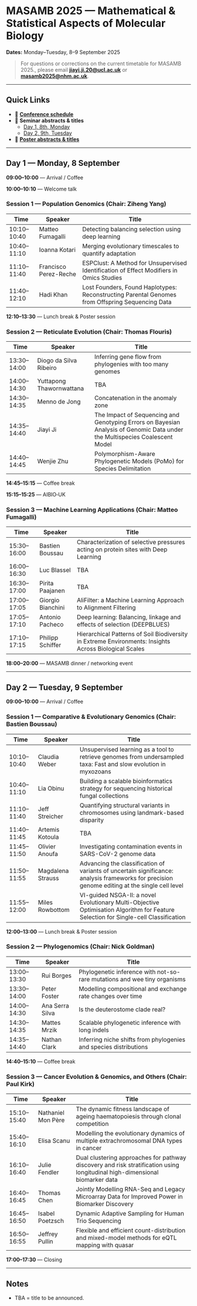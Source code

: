 # MASAMB 2025 — Mathematical & Statistical Aspects of Molecular Biology

**Dates:** Monday–Tuesday, 8–9 September 2025   


> For questions or corrections on the current timetable for MASAMB 2025., please email **jiayi.ji.20@ucl.ac.uk** or **masamb2025@nhm.ac.uk**.

---

## Quick Links
- 📅 **[Conference schedule](Masamb2025-Timetable.pdf)**
- 🎤 **Seminar abstracts & titles**
    -  [Day 1, 8th, Monday](Masamb2025-Seminars-D1.pdf)
    -  [Day 2, 9th, Tuesday](Masamb2025-Seminars-D2.pdf)
- 🧾 **[Poster abstracts & titles](Masamb2025-Posters.pdf)**
---

## Day 1 — Monday, 8 September

**09:00–10:00** — Arrival / Coffee  

**10:00–10:10** — Welcome talk

### Session 1 — Population Genomics (Chair: Ziheng Yang)

| Time | Speaker | Title |
|---|---|---|
| 10:10–10:40 | Matteo Fumagalli | Detecting balancing selection using deep learning |
| 10:40–11:10 | Ioanna Kotari | Merging evolutionary timescales to quantify adaptation |
| 11:10–11:40 | Francisco Perez-Reche | ESPClust: A Method for Unsupervised Identification of Effect Modifiers in Omics Studies |
| 11:40–12:10 | Hadi Khan | Lost Founders, Found Haplotypes: Reconstructing Parental Genomes from Offspring Sequencing Data |

**12:10–13:30** — Lunch break & Poster session

### Session 2 — Reticulate Evolution (Chair: Thomas Flouris)

| Time | Speaker | Title |
|---|---|---|
| 13:30–14:00 | Diogo da Silva Ribeiro | Inferring gene flow from phylogenies with too many genomes |
| 14:00–14:30 | Yuttapong Thawornwattana | TBA |
| 14:30–14:35 | Menno de Jong | Concatenation in the anomaly zone |
| 14:35–14:40 | Jiayi Ji | The Impact of Sequencing and Genotyping Errors on Bayesian Analysis of Genomic Data under the Multispecies Coalescent Model |
| 14:40–14:45 | Wenjie Zhu | Polymorphism-Aware Phylogenetic Models (PoMo) for Species Delimitation |

**14:45–15:15** — Coffee break

**15:15–15:25** — AIBIO‑UK

### Session 3 — Machine Learning Applications (Chair: Matteo Fumagalli)

| Time | Speaker | Title |
|---|---|---|
| 15:30–16:00 | Bastien Boussau | Characterization of selective pressures acting on protein sites with Deep Learning |
| 16:00–16:30 | Luc Blassel | TBA |
| 16:30–17:00 | Pirita Paajanen | TBA |
| 17:00–17:05 | Giorgio Bianchini | AliFilter: a Machine Learning Approach to Alignment Filtering |
| 17:05–17:10 | Antonio Pacheco | Deep learning: Balancing, linkage and effects of selection (DEEPBLUES) |
| 17:10–17:15 | Philipp Schiffer | Hierarchical Patterns of Soil Biodiversity in Extreme Environments: Insights Across Biological Scales |

**18:00–20:00** — MASAMB dinner / networking event

---

## Day 2 — Tuesday, 9 September

**09:00–10:00** — Arrival / Coffee

### Session 1 — Comparative & Evolutionary Genomics (Chair: Bastien Boussau)

| Time | Speaker | Title |
|---|---|---|
| 10:10–10:40 | Claudia Weber | Unsupervised learning as a tool to retrieve genomes from undersampled taxa: Fast and slow evolution in myxozoans |
| 10:40–11:10 | Lia Obinu | Building a scalable bioinformatics strategy for sequencing historical fungal collections |
| 11:10–11:40 | Jeff Streicher | Quantifying structural variants in chromosomes using landmark-based disparity |
| 11:40–11:45 | Artemis Kotoula | TBA |
| 11:45–11:50 | Olivier Anoufa | Investigating contamination events in SARS-CoV-2 genome data |
| 11:50–11:55 | Magdalena Strauss | Advancing the classification of variants of uncertain significance: analysis frameworks for precision genome editing at the single cell level |
| 11:55–12:00 | Miles Rowbottom | VI-guided NSGA-II: a novel Evolutionary Multi-Objective Optimisation Algorithm for Feature Selection for Single-cell Classification |

**12:00–13:00** — Lunch break & Poster session

### Session 2 — Phylogenomics (Chair: Nick Goldman)

| Time | Speaker | Title |
|---|---|---|
| 13:00–13:30 | Rui Borges | Phylogenetic inference with not-so-rare mutations and wee tiny organisms |
| 13:30–14:00 | Peter Foster | Modelling compositional and exchange rate changes over time |
| 14:00–14:30 | Ana Serra Silva | Is the deuterostome clade real? |
| 14:30–14:35 | Mattes Mrzik | Scalable phylogenetic inference with long indels |
| 14:35–14:40 | Nathan Clark | Inferring niche shifts from phylogenies and species distributions |

**14:40–15:10** — Coffee break

### Session 3 — Cancer Evolution & Genomics, and Others (Chair: Paul Kirk)

| Time | Speaker | Title |
|---|---|---|
| 15:10–15:40 | Nathaniel Mon Père | The dynamic fitness landscape of ageing haematopoiesis through clonal competition |
| 15:40–16:10 | Elisa Scanu | Modelling the evolutionary dynamics of multiple extrachromosomal DNA types in cancer |
| 16:10–16:40 | Julie Fendler | Dual clustering approaches for pathway discovery and risk stratification using longitudinal high-dimensional biomarker data |
| 16:40–16:45 | Thomas Chen | Jointly Modelling RNA-Seq and Legacy Microarray Data for Improved Power in Biomarker Discovery |
| 16:45–16:50 | Isabel Poetzsch | Dynamic Adaptive Sampling for Human Trio Sequencing |
| 16:50–16:55 | Jeffrey Pullin | Flexible and efficient count-distribution and mixed-model methods for eQTL mapping with quasar |

**17:00–17:30** — Closing

---

## Notes
- TBA = title to be announced.

